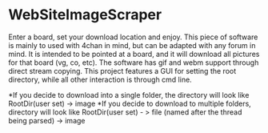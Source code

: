 # WebSiteImageScraper
Enter a board, set your download location and enjoy. 
This piece of software is mainly to used with 4chan in mind, but can be adapted with any forum in mind. It is intended
to be pointed at a board, and it will download all pictures for that board (vg, co, etc). The software has gif and webm support
through direct stream copying. This project features a GUI for setting the root directory, while all other interaction is through cmd line.

*If you decide to download into a single folder, the directory will look like RootDir(user set) -> image
*If you decide to download to multiple folders, directory will look like RootDir(user set) - > file (named after the thread being parsed) -> image
